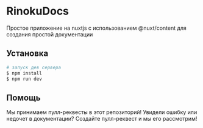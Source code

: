 # RinokuDocs

Простое приложение на nuxtjs с использованием @nuxt/content для создания простой документации

## Установка

```bash
# запуск дев сервера
$ npm install
$ npm run dev
```

## Помощь
Мы принимаем пулл-реквесты в этот репозиторий! Увидели ошибку или недочет в документации? Создайте пулл-реквест и мы его рассмотрим!
